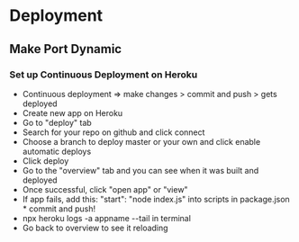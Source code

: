 # Deployment

## Make Port Dynamic

### Set up Continuous Deployment on Heroku

- Continuous deployment => make changes > commit and push > gets deployed
- Create new app on Heroku
- Go to "deploy" tab
- Search for your repo on github and click connect
- Choose a branch to deploy master or your own and click enable automatic deploys
- Click deploy
- Go to the "overview" tab and you can see when it was built and deployed
- Once successful, click "open app" or "view"
- If app fails, add this: "start": "node index.js" into scripts in package.json * commit and push!
- npx heroku logs -a appname --tail in terminal 
- Go back to overview to see it reloading
